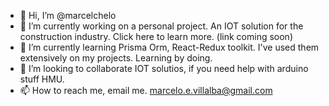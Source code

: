 - 👋 Hi, I’m @marcelchelo 
- 👀 I’m currently working on a personal project. An IOT solution for the construction industry. Click here to learn more. (link coming soon)
- 🌱 I’m currently learning Prisma Orm, React-Redux toolkit. I've used them extensively on my projects. Learning by doing. 
- 💞️ I’m looking to collaborate IOT solutios, if you need help with arduino stuff HMU. 
- 📫 How to reach me, email me.   marcelo.e.villalba@gmail.com

<!---
marcelchelo/marcelchelo is a ✨ special ✨ repository because its `README.md` (this file) appears on your GitHub profile.
You can click the Preview link to take a look at your changes.
--->
